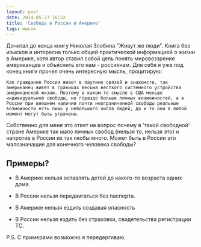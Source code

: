 ```yaml
---
layout: post
date: 2014-05-27 16:22
title: 'Свобода в России и Америке'
tags: мысли
---
```


Дочитал до конца книгу Николая Злобина "Живут же люди". Книга без изысков и интересна только общей практической информацией о жизни в Америке, хотя автор ставил собой цель понять мировоззрение американцев и объяснить его нам - россиянам. Для себя я уже под конец книги прочел очень интересную мысль, процитирую:

    Как гражданин России живет в паутине связей и знакомств, так  американец живет в границах весьма жесткого системного устройства американской жизни. Поэтому в каком-то смысле в США меньше индивидуальной свободы, но гораздо больше личных возможностей, а в России при внешнем наличии почти неограниченной свободы реальные возможности есть лишь у небольшого числа людей, да и то они в любой момент могут быть утрачены.

Собственно для меня это ответ на вопрос почему в 'такой свободной' стране Америке так мало личных свобод (нельзя то, нельзя это) и напротив в России их так якобы много. Может быть в России это малозначащие для конечного человека свободы?

## Примеры?
- В Америке нельзя оставлять детей до какого-то возраста одних дома.
- В России нельзя передвигаться без паспорта.

- В Америке нельзя ездить создавая опасность
- В России нельзя ездить без страховки, свидетельства регистрации ТС.

P.S. С примерами возможно я передергиваю.